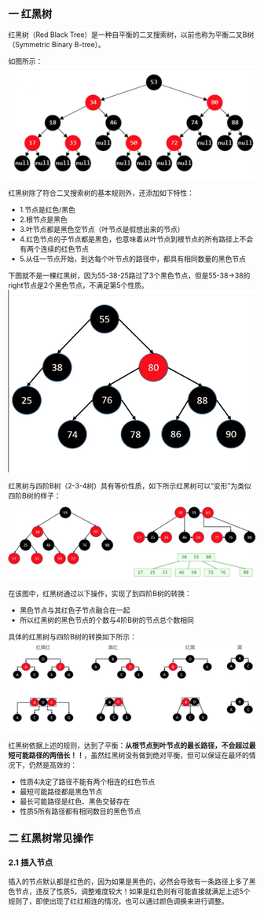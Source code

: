 ## 一 红黑树

红黑树（Red Black Tree）是一种自平衡的二叉搜索树，以前也称为平衡二叉B树（Symmetric Binary B-tree）。   

如图所示：  
![](../images/structure/rbtree-01.png)  

红黑树除了符合二叉搜索树的基本规则外，还添加如下特性：
- 1.节点是红色/黑色
- 2.根节点是黑色
- 3.叶节点都是黑色空节点（叶节点是假想出来的节点）
- 4.红色节点的子节点都是黑色，也意味着从叶节点到根节点的所有路径上不会有两个连续的红色节点
- 5.从任一节点开始，到达每个叶节点的路径中，都具有相同数量的黑色节点

下图就不是一棵红黑树，因为55-38-25路过了3个黑色节点，但是55-38->38的right节点是2个黑色节点，不满足第5个性质。  
![](../images/structure/rbtree-02.png)  

红黑树与四阶B树（2-3-4树）具有等价性质，如下所示红黑树可以“变形”为类似四阶B树的样子：  
![](../images/structure/rbtree-03.png)    

在该图中，红黑树通过以下操作，实现了到四阶B树的转换：
- 黑色节点与其红色子节点融合在一起
- 所以红黑树的黑色节点的个数与4阶B树的节点总个数相同

具体的红黑树与四阶B树的转换如下所示：  
![](../images/structure/rbtree-04.png) 

红黑树依据上述的规则，达到了平衡：**从根节点到叶节点的最长路径，不会超过最短可能路径的两倍长！！**，虽然红黑树没有做到绝对平衡，但可以保证在最坏的情况下，仍然是高效的：
- 性质4决定了路径不能有两个相连的红色节点
- 最短可能路径都是黑色节点
- 最长可能路径是红色、黑色交替存在
- 性质5所有路径都有相同数目的黑色节点 


##  二  红黑树常见操作

### 2.1 插入节点

插入的节点默认都是红色的，因为如果是黑色的，必然会导致有一条路径上多了黑色节点，违反了性质5，调整难度较大！如果是红色则有可能直接就满足上述5个规则了，即使出现了红红相连的情况，也可以通过颜色调换来进行调整。  






